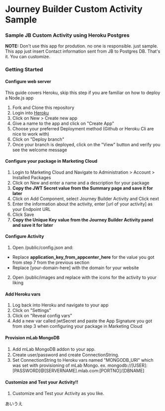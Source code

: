 # Journey Builder Custom Activity Sample
### Sample JB Custom Activity using Heroku Postgres

**NOTE:** Don't use this app for prodution. no one is responsible. just sample.
This app just insert Contact information sent from JB to Postgres DB. That's it. You can customize.

### Getting Started

#### Configure web server 
This guide covers Heroku, skip this step if you are familiar on how to deploy a Node.js app

1. Fork and Clone this repository
2. Login into [Heroku](https://heroku.com)
3. Click on New > Create new app
4. Give a name to the app and click on "Create App"
5. Choose your preferred Deployment method (Github or Heroku Cli are nice to work with) 
6. Click on "Deploy branch"
7. Once your branch is deployed, click on the "View" button and verify you see the welcome message

#### Configure your package in Marketing Cloud

1. Login to Marketing Cloud and Navigate to Administration > Account > Installed Packages
2. Click on New and enter a name and a description for your package
3. **Copy the JWT Secret value from the Summary page and save it for later**
4. Click on Add Component, select Journey Builder Activity and Click next
5. Enter the information about the activity, enter [url of your activity] as your Endpoint URL
6. Click Save
7. **Copy the Unique Key value from the Journey Builder Activity panel and save it for later**

#### Configure Activity

1. Open /public/config.json and:
* Replace __application_key_from_appcenter_here__ for the value you got from step 7 from the previous section
* Replace [your-domain-here] with the domain for your website
2. Open /public/images and replace with the icons for the activity to your liking

#### Add Heroku vars

1. Log back into Heroku and navigate to your app
2. Click on "Settings"
3. Click on "Reveal config vars"
4. Add a new var called jwtSecret and paste the App Signature you got from step 3 when configuring your package in Marketing Cloud

#### Provision mLab MongoDB

1. Add ｍLab MongoDB addon to your app.
2. Create user/password and create ConnectionString.
3. Set ConnectionString to Heroku vars named "MONGODB_URI" which was set with provisioning of mLab Mongo.
    ex. mongodb://[USER]:[PASSWORD]@[SERVERNAME].mlab.com:[PORTNO]/[DBNAME]

#### Customize and Test your Activity!!

1. Customize and Test your Activity as you like.

あいうえ
